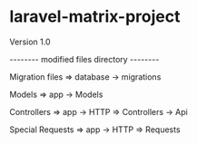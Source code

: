 # laravel-matrix-project

Version 1.0

-------- modified files directory --------

Migration files => database -> migrations

Models => app -> Models

Controllers => app -> HTTP => Controllers -> Api

Special Requests => app -> HTTP => Requests
